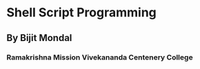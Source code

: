# Shell Script Programming
## By Bijit Mondal
### Ramakrishna Mission Vivekananda Centenery College
